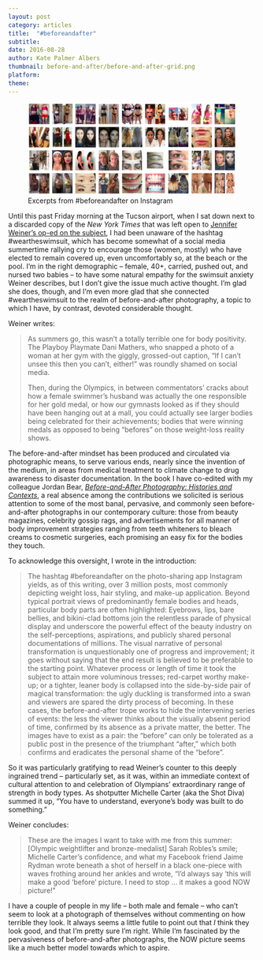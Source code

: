```yaml
---
layout: post
category: articles
title:  "#beforeandafter"
subtitle: 
date: 2016-08-28
author: Kate Palmer Albers
thumbnail: before-and-after/before-and-after-grid.png
platform: 
theme:
---
```


<figure class="figure-lg">
	<img src="../assets/images/before-and-after/before-and-after-grid.png" alt="So cute!" />
	<figcaption>
	Excerpts from #beforeandafter on Instagram
	</figcaption>
</figure>

Until this past Friday morning at the Tucson airport, when I sat down next to a discarded copy of the *New York Times* that was left open to [Jennifer Weiner’s op-ed on the subject](http://www.nytimes.com/2016/08/26/opinion/the-women-who-wont-wear-swimsuits.html?_r=0), I had been unaware of the hashtag #weartheswimsuit, which has become somewhat of a social media summertime rallying cry to encourage those (women, mostly) who have elected to remain covered up, even uncomfortably so, at the beach or the pool. I’m in the right demographic – female, 40+, carried, pushed out, and nursed two babies – to have some natural empathy for the swimsuit anxiety Weiner describes, but I don’t give the issue much active thought. I’m glad she does, though, and I’m even more glad that she connected #weartheswimsuit to the realm of before-and-after photography, a topic to which I have, by contrast, devoted considerable thought. 

Weiner writes:

 > As summers go, this wasn’t a totally terrible one for body positivity. The Playboy Playmate Dani Mathers, who snapped a photo of a woman at her gym with the giggly, grossed-out caption, “If I can’t unsee this then you can’t, either!” was roundly shamed on social media.
>
> Then, during the Olympics, in between commentators’ cracks about how a female swimmer’s husband was actually the one responsible for her gold medal, or how our gymnasts looked as if they should have been hanging out at a mall, you could actually see larger bodies being celebrated for their achievements; bodies that were winning medals as opposed to being “befores” on those weight-loss reality shows.

The before-and-after mindset has been produced and circulated via photographic means, to serve various ends, nearly since the invention of the medium, in areas from medical treatment to climate change to drug awareness to disaster documentation. In the book I have co-edited with my colleague Jordan Bear, [*Before-and-After Photography: Histories and Contexts*](http://www.bloomsbury.com/us/before-and-after-photography-9781474253116/), a real absence among the contributions we solicited is serious attention to some of the most banal, pervasive, and commonly seen before-and-after photographs in our contemporary culture: those from beauty magazines, celebrity gossip rags, and advertisements for all manner of body improvement strategies ranging from teeth whiteners to bleach creams to cosmetic surgeries, each promising an easy fix for the bodies they touch. 

To acknowledge this oversight, I wrote in the introduction: 

> The hashtag #beforeandafter on the photo-sharing app Instagram yields, as of this writing, over 3 million posts, most commonly depicting weight loss, hair styling, and make-up application. Beyond typical portrait views of predominantly female bodies and heads, particular body parts are often highlighted: Eyebrows, lips, bare bellies, and bikini-clad bottoms join the relentless parade of physical display and underscore the powerful effect of the beauty industry on the self-perceptions, aspirations, and publicly shared personal documentations of millions. The visual narrative of personal transformation is unquestionably one of progress and improvement; it goes without saying that the end result is believed to be preferable to the starting point. Whatever process or length of time it took the subject to attain more voluminous tresses; red-carpet worthy make-up; or a tighter, leaner body is collapsed into the side-by-side pair of magical transformation: the ugly duckling is transformed into a swan and viewers are spared the dirty process of becoming. In these cases, the before-and-after trope works to hide the intervening series of events: the less the viewer thinks about the visually absent period of time, confirmed by its absence as a private matter, the better. The images have to exist as a pair: the “before” can only be tolerated as a public post in the presence of the triumphant “after,” which both confirms and eradicates the personal shame of the “before”.

So it was particularly gratifying to read Weiner’s counter to this deeply ingrained trend – particularly set, as it was, within an immediate context of cultural attention to and celebration of Olympians’ extraordinary range of strength in body types. As shotputter Michelle Carter (aka the Shot Diva) summed it up, “You have to understand, everyone’s body was built to do something.” 

Weiner concludes:

> These are the images I want to take with me from this summer: [Olympic weightlifter and bronze-medalist] Sarah Robles’s smile; Michelle Carter’s confidence, and what my Facebook friend Jaime Rydman wrote beneath a shot of herself in a black one-piece with waves frothing around her ankles and wrote, “I’d always say ‘this will make a good ‘before’ picture. I need to stop ... it makes a good NOW picture!"

I have a couple of people in my life – both male and female – who can’t seem to look at a photograph of themselves without commenting on how terrible they look. It always seems a little futile to point out that *I* think they look good, and that I’m pretty sure I’m right. While I’m fascinated by the pervasiveness of before-and-after photographs, the NOW picture seems like a much better model towards which to aspire. 








